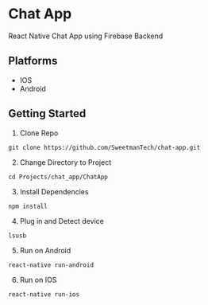 # Chat App
React Native Chat App using Firebase Backend

## Platforms
* IOS
* Android

## Getting Started
1. Clone Repo
```
git clone https://github.com/SweetmanTech/chat-app.git
```
2. Change Directory to Project
```
cd Projects/chat_app/ChatApp
```
3. Install Dependencies
```
npm install
```
4. Plug in and Detect device
```
lsusb
```
5. Run on Android
```
react-native run-android
```
6. Run on IOS
```
react-native run-ios
```
